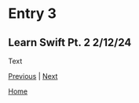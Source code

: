 # Entry 3
## Learn Swift Pt. 2 2/12/24

Text

[Previous](entry02.md) | [Next](entry04.md)

[Home](../README.md)
